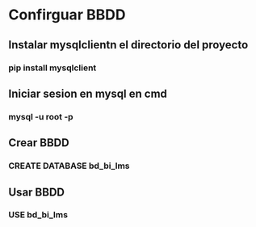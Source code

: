 # Confirguar BBDD

## Instalar mysqlclientn el directorio del proyecto

### pip install mysqlclient

## Iniciar sesion en mysql  en cmd

### mysql -u root -p

## Crear BBDD

### CREATE DATABASE bd_bi_lms

## Usar BBDD

### USE bd_bi_lms
